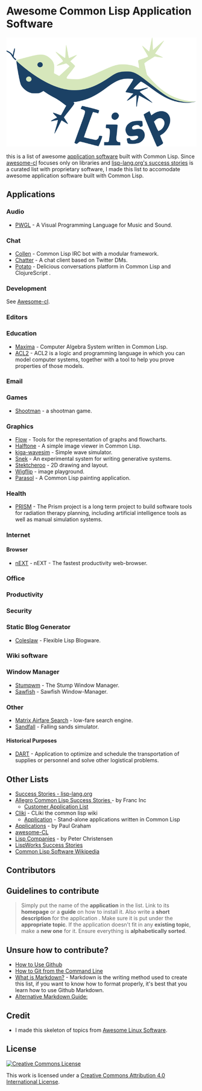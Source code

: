 # Awesome Common Lisp Application Software

![Lisp logo](https://github.com/azzamsa/lisp-logo/blob/master/logos/lisp-lizard-with-text.svg)

this is a list of awesome [application software](https://en.wikipedia.org/wiki/Application_software) built with Common Lisp.
Since [awesome-cl](https://github.com/CodyReichert/awesome-cl) focuses only on libraries and [lisp-lang.org's success stories](http://lisp-lang.org/success/) is a curated list with proprietary software,  I made this list to accomodate awesome application software built with Common Lisp.


## Applications

### Audio

- [PWGL](http://www2.siba.fi/PWGL/) - A Visual Programming Language for Music and Sound.

### Chat

- [Collen](https://github.com/Shinmera/colleen) - Common Lisp IRC bot with a modular framework.
- [Chatter](https://github.com/Shinmera/chatter) - A chat client based on Twitter DMs. 
- [Potato](https://github.com/cicakhq/potato) - Delicious conversations platform in Common Lisp and ClojureScript .

### Development

See [Awesome-cl](https://github.com/CodyReichert/awesome-cl).

### Editors
### Education

- [Maxima](https://sourceforge.net/projects/maxima/files/) - Computer Algebra System written in Common Lisp.
- [ACL2](http://www.cs.utexas.edu/users/moore/acl2/) - ACL2 is a logic and programming language in which you can model computer systems, together with a tool to help you prove properties of those models.

### Email
### Games

- [Shootman](https://github.com/Shinmera/shootman) - a shootman game.


### Graphics

- [Flow](https://github.com/Shinmera/flow) - Tools for the representation of graphs and flowcharts.
- [Halftone](https://github.com/Shinmera/halftone) - A simple image viewer in Common Lisp. 
- [kiga-wavesim](https://github.com/Shinmera/kiga-wavesim) - Simple wave simulator.
- [Snek](https://github.com/inconvergent/snek) - An experimental system for writing generative systems.
- [Stektcheroo](https://github.com/xach/sketcheroo) - 2D drawing and layout. 
- [Wigflip](http://wigflip.com/) - image playground.
- [Parasol](https://github.com/Shinmera/parasol) -  A Common Lisp painting application.


### Health

- [PRISM](http://www.radonc.washington.edu/medinfo/prism/) - The Prism project is a long term project to build software tools for radiation therapy planning, including artificial intelligence tools as well as manual simulation systems.


### Internet
#### Browser

- [nEXT](https://github.com/nEXT-Browser/nEXT) -  nEXT - The fastest productivity web-browser. 

### Office
### Productivity
### Security
### Static Blog Generator

- [Coleslaw](https://github.com/kingcons/coleslaw) - Flexible Lisp Blogware.

### Wiki software
### Window Manager

- [Stumpwm](https://github.com/stumpwm/stumpwm) - The Stump Window Manager.
- [Sawfish](https://github.com/SawfishWM/sawfish) - Sawfish Window-Manager.

### Other

- [Matrix Airfare Search](http://matrix.itasoftware.com/) - low-fare search engine.
- [Sandfall](https://github.com/gingeralesy/sandfall) - Falling sands simulator.

#### Historical Purposes

- [DART](https://en.wikipedia.org/wiki/Dynamic_Analysis_and_Replanning_Tool) - Application to optimize and schedule the transportation of supplies or personnel and solve other logistical problems.




## Other Lists

- [Success Stories - lisp-lang.org](http://lisp-lang.org/success/)
- [Allegro Common Lisp Success Stories ](https://franz.com/success/) - by Franc Inc
  - [Customer Application List](https://franz.com/success/all_customer_apps.lhtml)
- [Cliki](http://cliki.net/) -  CLiki the common lisp wiki
  - [Application](http://cliki.net/application) - Stand-alone applications written in Common Lisp 
- [Applications](http://www.paulgraham.com/apps.html) - by Paul Graham
- [awesome-CL](https://github.com/azzamsa/awesome-CL-software)
- [Lisp Companies](http://pchristensen.com/blog/lisp-companies/) - by Peter Christensen
- [LispWorks Success Stories  ](http://www.lispworks.com/success-stories/index.html)
- [Common Lisp Software Wikipedia](https://en.wikipedia.org/wiki/Category:Common_Lisp_software)

## Contributors
## Guidelines to contribute

> Simply put the name of the **application** in the list.
> Link to its **homepage** or a **guide** on how to install it.
> Also write a **short description** for the application .
> Make sure it is put under the **appropriate topic**.
> If the application doesn't fit in any **existing topic**, make a **new one** for it.
> Ensure everything is **alphabetically sorted**.

## Unsure how to contribute?

- [How to Use Github](https://guides.github.com/activities/forking/)
- [How to Git from the Command Line](https://rogerdudler.github.io/git-guide/)
- [What is Markdown?](https://github.com/LewisVo/Markdown-Tutorial) - Markdown is the writing method used to create this list, if you want to know how to format properly, it's best that you learn how to use Github Markdown.
- [Alternative Markdown Guide:](https://guides.github.com/features/mastering-markdown/)

## Credit

- I made this skeleton of topics from [Awesome Linux Software](https://github.com/LewisVo/Awesome-Linux-Software).


## License

[![Creative Commons License](http://i.creativecommons.org/l/by/4.0/88x31.png)](https://creativecommons.org/licenses/by/4.0/)

This work is licensed under a [Creative Commons Attribution 4.0 International License](http://creativecommons.org/licenses/by/4.0/).


